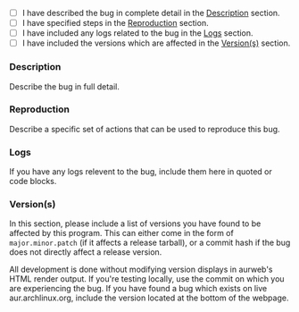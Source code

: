 - [ ] I have described the bug in complete detail in the
      [Description](#description) section.
- [ ] I have specified steps in the [Reproduction](#reproduction) section.
- [ ] I have included any logs related to the bug in the
      [Logs](#logs) section.
- [ ] I have included the versions which are affected in the
      [Version(s)](#versions) section.

### Description

Describe the bug in full detail.

### Reproduction

Describe a specific set of actions that can be used to reproduce
this bug.

### Logs

If you have any logs relevent to the bug, include them here in
quoted or code blocks.

### Version(s)

In this section, please include a list of versions you have found
to be affected by this program. This can either come in the form
of `major.minor.patch` (if it affects a release tarball), or a
commit hash if the bug does not directly affect a release version.

All development is done without modifying version displays in
aurweb's HTML render output. If you're testing locally, use the
commit on which you are experiencing the bug. If you have found
a bug which exists on live aur.archlinux.org, include the version
located at the bottom of the webpage.
